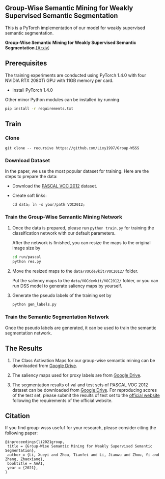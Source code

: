 ## Group-Wise Semantic Mining for Weakly Supervised Semantic Segmentation

This  is a PyTorch implementation of our model for weakly supervised semantic segmentation.

**Group-Wise Semantic Mining for Weakly Supervised Semantic Segmentation.**[[Arxiv]()]

## Prerequisites

The training experiments are conducted using PyTorch 1.4.0 with four NVIDIA RTX 2080Ti GPU with 11GB memory per card.

+ Install PyTorch 1.4.0

Other minor Python modules can be installed by running

```bash
pip install -r requirements.txt
``` 

## Train

### Clone

```git clone -- recursive https://github.com/Lixy1997/Group-WSSS```

### Download Dataset

In the paper, we use the most popular dataset for training. Here are the steps to prepare the data:

+ Download the [PASCAL VOC 2012](https://drive.google.com/file/d/1uh5bWXvLOpE-WZUUtO77uwCB4Qnh6d7X/view) dataset.

+ Create soft links:

    ```cd data; ln -s your/path VOC2012;```

### Train the Group-Wise Semantic Mining Network

1. Once the data is prepared, please run ```python train.py``` for training the classification network with our default parameters.

    After the network is finished, you can resize the maps to the original image size by

    ```bash
    cd run/pascal
    python res.py
    ``` 
2. Move the resized maps to the ```data/VOCdevkit/VOC2012/``` folder.

    Put the saliency maps to the ```data/VOCdevkit/VOC2012/``` folder, or you can run DSS model to generate saliency maps by yourself.

3. Generate the pseudo labels of the training set by

    ```bash
    python gen_labels.py
    ```

### Train the Semantic Segmentation Network

Once the pseudo labels are generated, it can be used to train the semantic segmentation network.

## The Results

1. The Class Activation Maps for our group-wise semantic mining can be downloaded from [Google Drive](https://drive.google.com/drive/folders/1LkgKGtFP4_lCMnG2BxhzC7kcrBotog3O).

2. The saliency maps used for proxy labels are from [Google Drive](https://drive.google.com/file/d/1Ls2HBtg3jUiuk3WUuMtdUOVUFCgvE8IX/view).

3. The segmentation results of val and test sets of PASCAL VOC 2012 dataset can be downloaded from [Google Drive](https://drive.google.com/drive/folders/1l4gijmea9zDVt2VCwb-KuL6diit2T-zZ).
For reproducing scores of the test set, please submit the results of test set to the [official website](http://host.robots.ox.ac.uk:8080/) following the requirements of the official website.


## Citation
If you find group-wsss usefuf for your research, please consider citing the following paper:
```
@inproceedings{li2021group,
 title = {Group-Wise Semantic Mining for Weakly Supervised Semantic Segmentation},
 author = {Li, Xueyi and Zhou, Tianfei and Li, Jianwu and Zhou, Yi and Zhang, Zhaoxiang},
 booktitle = AAAI,
 year = {2021},
}
```

